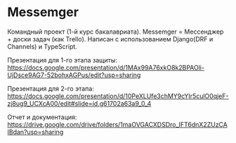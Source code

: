 # Messemger
Командный проект (1-й курс бакалавриата). Messemger = Мессенджер + доски задач (как Trello). Написан с использованием Django(DRF и Channels) и TypeScript.

Презентация для 1-го этапа защиты: https://docs.google.com/presentation/d/1MAx99A76xkO8k2BPAOli-UjDsce9AG7-52bohxAGPus/edit?usp=sharing

Презентация для 2-го этапа: https://docs.google.com/presentation/d/10PeXLUfe3chMY9cYIr5culO0qjeF-zj8ug9_UCXcA00/edit#slide=id.g61702a63a9_0_4

Отчет и документация: https://drive.google.com/drive/folders/1maOVGACXDSDro_lFT6dnX2ZUzCAIBdan?usp=sharing
